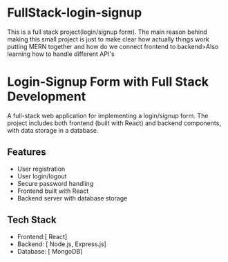 # FullStack-login-signup

This is a full stack project(login/signup form). The main reason behind making this small project is just to make clear how actually things work putting MERN together and how do we connect frontend to backend>Also learning how to handle different API's

# Login-Signup Form with Full Stack Development

A full-stack web application for implementing a login/signup form. The project includes both frontend (built with React) and backend components, with data storage in a database.

## Features

- User registration
- User login/logout
- Secure password handling
- Frontend built with React
- Backend server with database storage

## Tech Stack

- Frontend:[ React]
- Backend: [ Node.js, Express.js]
- Database: [ MongoDB]
